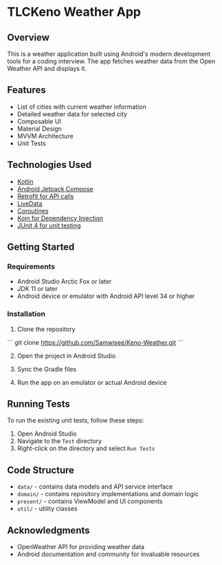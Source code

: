 # TLCKeno Weather App

## Overview

This is a weather application built using Android's modern development tools for a coding interview. The app fetches weather data from the Open Weather API and displays it.

## Features

- List of cities with current weather information
- Detailed weather data for selected city
- Composable UI
- Material Design
- MVVM Architecture
- Unit Tests

## Technologies Used

- [Kotlin](https://kotlinlang.org/)
- [Android Jetpack Compose](https://developer.android.com/jetpack/compose)
- [Retrofit for API calls](https://square.github.io/retrofit/)
- [LiveData](https://developer.android.com/topic/libraries/architecture/livedata)
- [Coroutines](https://kotlinlang.org/docs/coroutines-overview.html)
- [Koin for Dependency Injection](https://insert-koin.io/)
- [JUnit 4 for unit testing](https://junit.org/junit4/)

## Getting Started

### Requirements

- Android Studio Arctic Fox or later
- JDK 11 or later
- Android device or emulator with Android API level 34 or higher

### Installation

1. Clone the repository

\`\`\`
git clone https://github.com/Samwisee/Keno-Weather.git
\`\`\`

2. Open the project in Android Studio

3. Sync the Gradle files

4. Run the app on an emulator or actual Android device

## Running Tests

To run the existing unit tests, follow these steps:

1. Open Android Studio
2. Navigate to the `Test` directory
3. Right-click on the directory and select `Run Tests`

## Code Structure

- `data/` - contains data models and API service interface
- `domain/` - contains repository implementations and domain logic
- `present/` - contains ViewModel and UI components
- `util/` - utility classes

## Acknowledgments

- OpenWeather API for providing weather data
- Android documentation and community for invaluable resources

